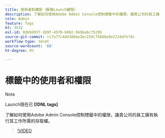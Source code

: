```yaml
---
title: 使用者和權限（舊稱Launch權限）
description: 了解如何使用Adobe Admin Console控制標籤中的權限，讓貴公司的員工擁有執行其工作所需的存取權。
role: Admin
feature: Tags
kt: 3532
exl-id: 8db9d937-289f-4570-b602-5656abc75295
source-git-commit: cc7a77c4dd380ae1bc23dc75608e8e2224dfe78c
workflow-type: tm+mt
source-wordcount: '68'
ht-degree: 0%

---
```


# 標籤中的使用者和權限

>[!NOTE]
>
> Launch現在已 **[!DNL tags]**

了解如何使用Adobe Admin Console控制標籤中的權限，讓貴公司的員工擁有執行其工作所需的存取權。

>[!VIDEO](https://video.tv.adobe.com/v/28734/?quality=12&learn=on)
